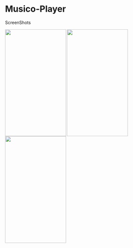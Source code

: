 # Musico-Player



ScreenShots


<img src="https://images-na.ssl-images-amazon.com/images/I/A16bLjlk3iL.png" width=200 height=350 align="left" />
<img src="https://images-na.ssl-images-amazon.com/images/I/91deDpaKszL.png" width=200 height=350 align="left" />
<img src="https://images-na.ssl-images-amazon.com/images/I/61aSF-vnX1L.png" width=200 height=350 align="left" />
